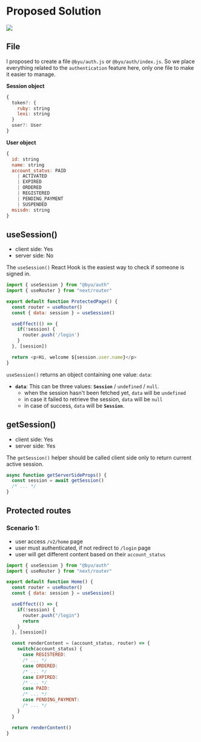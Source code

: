 # Proposed Solution

<img src="https://img.shields.io/badge/Status-Work%20In%20Progress-blue.svg"/>

## File

I proposed to create a file `@byu/auth.js` or `@byu/auth/index.js`. So we place everything related to the `authentication` feature here, only one file to make it easier to manage.

**Session object**
```js
{
  token?: {
    ruby: string
    lexi: string
  }
  user?: User
}
```

**User object**
```js
{
  id: string
  name: string
  account_status: PAID 
    | ACTIVATED 
    | EXPIRED 
    | ORDERED 
    | REGISTERED 
    | PENDING_PAYMENT 
    | SUSPENDED
  msisdn: string
}
```

## useSession()

- client side: Yes
- server side: No

The `useSession()` React Hook is the easiest way to check if someone is signed in.

```js
import { useSession } from "@byu/auth"
import { useRouter } from "next/router"

export default function ProtectedPage() {
  const router = useRouter()
  const { data: session } = useSession()

  useEffect(() => {
    if(!session) {
      router.push('/login')
    }
  }, [session])

  return <p>Hi, welcome ${session.user.name}</p>
}
```

`useSession()` returns an object containing one value: `data`:

- **`data`**: This can be three values: **`Session`** / `undefined` / `null`.
    - when the session hasn't been fetched yet, `data` will be `undefined`
    - in case it failed to retrieve the session, `data` will be `null`
    - in case of success, `data` will be **`Session`**.
 
## getSession()

- client side: Yes
- server side: Yes

The `getSession()` helper should be called client side only to return current active session.

```js
async function getServerSideProps() {
  const session = await getSession()
  /* ... */
}
```

## Protected routes

### Scenario 1:

- user access `/v2/home` page
- user must authenticated, if not redirect to `/login` page
- user will get different content based on their `account_status`

```js
import { useSession } from "@byu/auth"
import { useRouter } from "next/router"

export default function Home() {
  const router = useRouter()
  const { data: session } = useSession()

  useEffect(() => {
    if(!session) {
      router.push("/login")
      return
    }
  }, [session])

  const renderContent = (account_status, router) => {
    switch(account_status) {
      case REGISTERED:
      /* ... */
      case ORDERED:
      /* ... */
      case EXPIRED:
      /* ... */
      case PAID:
      /* ... */
      case PENDING_PAYMENT:
      /* ... */
    }
  }
  
  return renderContent()
}
```
